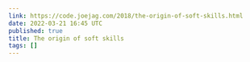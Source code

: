 ```yaml
---
link: https://code.joejag.com/2018/the-origin-of-soft-skills.html
date: 2022-03-21 16:45 UTC
published: true
title: The origin of soft skills
tags: []
---
```



